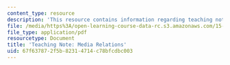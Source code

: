 ```yaml
---
content_type: resource
description: 'This resource contains information regarding teaching note: media relations.'
file: /media/https%3A/open-learning-course-data-rc.s3.amazonaws.com/15-279-management-communication-for-undergraduates-fall-2012/67f637872f5b82314714c78bfcdbc003_MIT15_279F12_mediaRltions.pdf
file_type: application/pdf
resourcetype: Document
title: 'Teaching Note: Media Relations'
uid: 67f63787-2f5b-8231-4714-c78bfcdbc003
---
```

